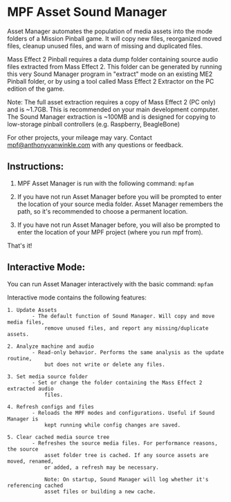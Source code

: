 MPF Asset Sound Manager
=======================

Asset Manager automates the population of media assets into the mode folders of
a Mission Pinball game. It will copy new files, reorganized moved files, cleanup
unused files, and warn of missing and duplicated files.

Mass Effect 2 Pinball requires a data dump folder containing source audio files
extracted from Mass Effect 2. This folder can be generated by running this very
Sound Manager program in "extract" mode on an existing ME2 Pinball folder, or by
using a tool called Mass Effect 2 Extractor on the PC edition of the game.

Note: The full asset extraction requires a copy of Mass Effect 2 (PC only) and
            is ~1.7GB. This is recommended on your main development computer.
            The Sound Manager extraction is ~100MB and is designed for copying to
            low-storage pinball controllers (e.g. Raspberry, BeagleBone)

For other projects, your mileage may vary. Contact mpf@anthonyvanwinkle.com with
any questions or feedback.

Instructions:
-------------

1. MPF Asset Manager is run with the following command:
    ```mpfam```

2. If you have not run Asset Manager before you will be prompted to enter
    the location of your source media folder. Asset Manager remembers the
    path, so it's recommended to choose a permanent location.

2. If you have not run Asset Manager before, you will also be prompted to
    enter the location of your MPF project (where you run mpf from).

That's it!


Interactive Mode:
-----------------

You can run Asset Manager interactively with the basic command:
    ```mpfam```

Interactive mode contains the following features:

    1. Update Assets
            - The default function of Sound Manager. Will copy and move media files,
                remove unused files, and report any missing/duplicate assets.

    2. Analyze machine and audio
            - Read-only behavior. Performs the same analysis as the update routine,
                but does not write or delete any files.

    3. Set media source folder
            - Set or change the folder containing the Mass Effect 2 extracted audio
                files.

    4. Refresh configs and files
            - Reloads the MPF modes and configurations. Useful if Sound Manager is
                kept running while config changes are saved.

    5. Clear cached media source tree
            - Refreshes the source media files. For performance reasons, the source
                asset folder tree is cached. If any source assets are moved, renamed,
                or added, a refresh may be necessary.

                Note: On startup, Sound Manager will log whether it's referencing cached
                asset files or building a new cache.
